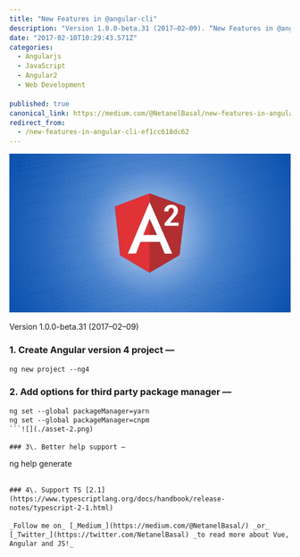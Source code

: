 ```yaml
---
title: "New Features in @angular-cli"
description: "Version 1.0.0-beta.31 (2017–02–09). “New Features in @angular-cli” is published by Netanel Basal"
date: "2017-02-10T10:29:43.571Z"
categories: 
  - Angularjs
  - JavaScript
  - Angular2
  - Web Development

published: true
canonical_link: https://medium.com/@NetanelBasal/new-features-in-angular-cli-ef1cc618dc62
redirect_from:
  - /new-features-in-angular-cli-ef1cc618dc62
---
```


![](./asset-1.jpeg)

Version 1.0.0-beta.31 (2017–02–09)

### 1\. Create Angular version 4 project —

```
ng new project --ng4
```

### 2\. Add options for third party package manager —

```
ng set --global packageManager=yarn
ng set --global packageManager=cnpm
```![](./asset-2.png)

### 3\. Better help support —

```
ng help generate
```![](./asset-3.png)

### 4\. Support TS [2.1](https://www.typescriptlang.org/docs/handbook/release-notes/typescript-2-1.html)

_Follow me on_ [_Medium_](https://medium.com/@NetanelBasal/) _or_ [_Twitter_](https://twitter.com/NetanelBasal) _to read more about Vue, Angular and JS!_
